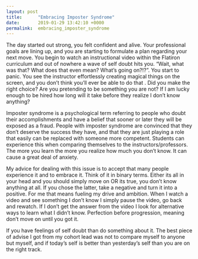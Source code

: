 ```yaml
---
layout: post
title:      "Embracing Imposter Syndrome"
date:       2019-01-29 13:42:10 +0000
permalink:  embracing_imposter_syndrome
---
```



The day started out strong, you felt confident and alive. Your professional goals are lining up, and you are starting to formulate a plan regarding your next move. You begin to watch an instructional video within the Flatiron curriculum and out of nowhere a wave of self doubt hits you. “Wait, what was that? What does that even mean? What’s going on?!?”. You start to panic. You see the instructor effortlessly creating magical things on the screen, and you don’t think you’ll ever be able to do that . Did you make the right choice? Are you pretending to be something you are not? If I am lucky enough to be hired how long will it take before they realize I don’t know anything?

Imposter syndrome is a psychological term referring to people who doubt their accomplishments and have a belief that sooner or later they will be exposed as a fraud. People with imposter syndrome are convinced that they don’t deserve the success they have, and that they are just playing a role that easily can be replaced with someone more competent. Students can experience this when comparing themselves to the instructors/professors. The more you learn the more you realize how much you don’t know. It can cause a great deal of anxiety. 

My advice for dealing with this issue is to accept that many people experience it and to embrace it. Think of it in binary terms. Either its all in your head and you should simply move on OR its true, you don’t know anything at all. If you chose the latter, take a negative and turn it into a positive. For me that means fueling my drive and ambition. When I watch a video and see something I don’t know I simply pause the video, go back and rewatch. If I don’t get the answer from the video I look for alternative ways to learn what I didn’t know. Perfection before progression, meaning don’t move on until you got it. 

If you have feelings of self doubt than do something about it. The best piece of advise I got from my cohort lead was not to compare myself to anyone but myself, and if today’s self is better than yesterday’s self than you are on the right track. 
